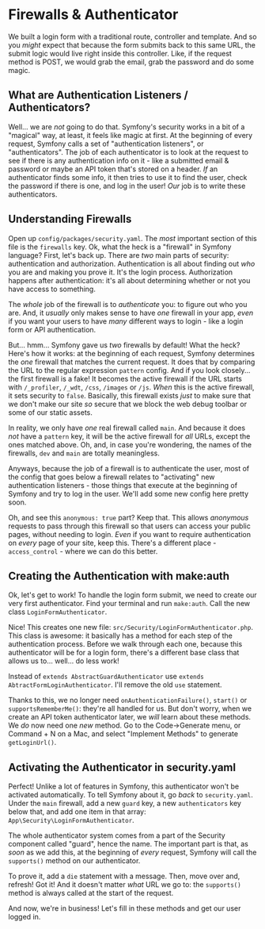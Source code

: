 # Firewalls & Authenticator

We built a login form with a traditional route, controller and template. And so
you *might* expect that because the form submits back to this same URL, the submit
logic would live right inside this controller. Like, if the request method is POST,
we would grab the email, grab the password and do some magic.

## What are Authentication Listeners / Authenticators?

Well... we are *not* going to do that. Symfony's security works in a bit of a
"magical" way, at least, it feels like magic at first. At the beginning of every
request, Symfony calls a set of "authentication listeners", or "authenticators".
The job of each authenticator is to look at the request to see if there is any authentication
info on it - like a submitted email & password or maybe an API token that's stored
on a header. *If* an authenticator finds some info, it then tries to use it to find
the user, check the password if there is one, and log in the user! *Our* job is to
write these authenticators.

## Understanding Firewalls

Open up `config/packages/security.yaml`. The *most* important section of this
file is the `firewalls` key. Ok, what the heck is a "firewall" in Symfony language?
First, let's back up. There are *two* main parts of security: authentication and
authorization. Authentication is all about finding out *who* you are and making
you prove it. It's the login process. Authorization happens after authentication:
it's all about determining whether or not you have access to something.

The *whole* job of the firewall is to *authenticate* you: to figure out who you are.
And, it *usually* only makes sense to have *one* firewall in your app, *even* if
you want your users to have *many* different ways to login - like a login form
or API authentication.

But... hmm... Symfony gave us *two* firewalls by default! What the heck? Here's
how it works: at the beginning of each request, Symfony determines the *one* firewall
that matches the current request. It does that by comparing the URL to the regular
expression `pattern` config. And if you look closely... the first firewall is a fake!
It becomes the active firewall if the URL starts with `/_profiler`, `/_wdt`, `/css`,
`/images` or `/js`. *When* this is the active firewall, it sets security to `false`.
Basically, this firewall exists *just* to make sure that we don't make our site
*so* secure that we block the web debug toolbar or some of our static assets.

In reality, we only have *one* real firewall called `main`. And because it does
*not* have a `pattern` key, it will be the active firewall for *all* URLs, except
the ones matched above. Oh, and, in case you're wondering, the names of the firewalls,
`dev` and `main` are totally meaningless.

Anyways, because the job of a firewall is to authenticate the user, most of the config
that goes below a firewall relates to "activating" new authentication listeners -
those things that execute at the beginning of Symfony and try to log in the user.
We'll add some new config here pretty soon.

Oh, and see this `anonymous: true` part? Keep that. This allows *anonymous* requests
to pass through this firewall so that users can access your public pages, without
needing to login. *Even* if you want to require authentication on *every* page of
your site, keep this. There's a different place - `access_control` - where we can
do this better.

## Creating the Authentication with make:auth

Ok, let's get to work! To handle the login form submit, we need to create our very
first authenticator. Find your terminal and run `make:auth`. Call the new class
`LoginFormAuthenticator`.

Nice! This creates one new file: `src/Security/LoginFormAuthenticator.php`. This
class is awesome: it basically has a method for each step of the authentication
process. Before we walk through each one, because this authenticator will be for
a login form, there's a different base class that allows us to... well... do less
work!

Instead of `extends AbstractGuardAuthenticator` use `extends AbtractFormLoginAuthenticator`.
I'll remove the old `use` statement.

Thanks to this, we no longer need `onAuthenticationFailure()`, `start()` or
`supportsRememberMe()`: they're all handled for us. But don't worry, when we create
an API token authenticator later, we *will* learn about these methods. We *do* now
need one *new* method. Go to the Code->Generate menu, or Command + N on a Mac,
and select "Implement Methods" to generate `getLoginUrl()`.

## Activating the Authenticator in security.yaml

Perfect! Unlike a lot of features in Symfony, this authenticator won't be activated
automatically. To tell Symfony about it, go *back* to `security.yaml`. Under the
`main` firewall, add a new `guard` key, a new `authenticators` key below that,
and add one item in that array: `App\Security\LoginFormAuthenticator`.

The whole authenticator system comes from a part of the Security component called
"guard", hence the name. The important part is that, as *soon* as we add this,
at the beginning of *every* request, Symfony will call the `supports()` method on
our authenticator.

To prove it, add a `die` statement with a message. Then, move over and, refresh!
Got it! And it doesn't matter *what* URL we go to: the `supports()` method is
always called at the start of the request.

And now, we're in business! Let's fill in these methods and get our user logged in.

